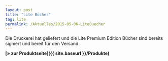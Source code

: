 ```yaml
---
layout: post
title: "Lite Bücher"
tag: lite
permalink: /Aktuelles/2015-05-06-LiteBuecher
---
```


Die Druckerei hat geliefert und die Lite Premium Edition Bücher sind bereits signiert und bereit für den Versand.

**[&raquo; zur Produktseite]({{ site.baseurl }}/Produkte)**


